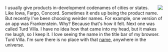 <img src="http://scripting.com/images/2020/07/30/popeye.png" border="0" align="right">I usually give products in-development codenames of cities or states. Like Iowa, Fargo, Concord. Sometimes it ends up being the product name. But recently I've been choosing weirder names. For example, one version of an app was Frankenstein. Why? Because that's how it felt. Next one was called Turd Villa. I have no idea how that came into my head, but it makes me laugh, so I keep it. I love seeing the name in the title bar of my browser. Turd Villa. I'm sure there is no place with that <a href="https://www.google.com/search?q=%22turd+villa%22">name</a>, anywhere in the universe. 
